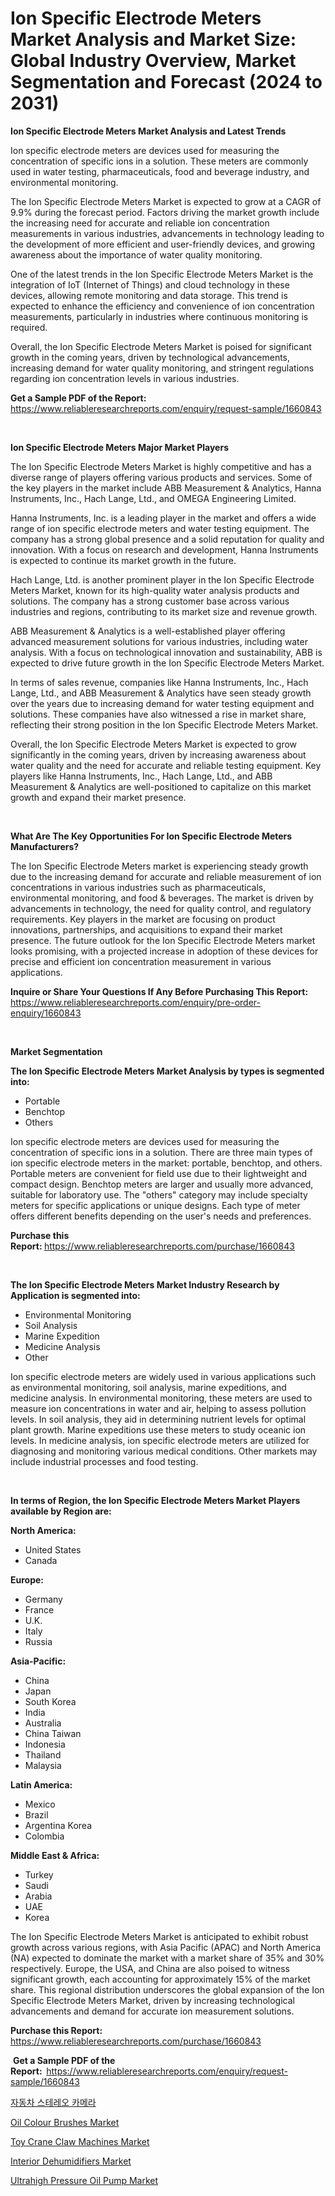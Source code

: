 <p><h1>Ion Specific Electrode Meters Market Analysis and Market Size: Global Industry Overview, Market Segmentation and Forecast (2024 to 2031)</h1></p><p><strong>Ion Specific Electrode Meters Market Analysis and Latest Trends</strong></p>
<p><p>Ion specific electrode meters are devices used for measuring the concentration of specific ions in a solution. These meters are commonly used in water testing, pharmaceuticals, food and beverage industry, and environmental monitoring.</p><p>The Ion Specific Electrode Meters Market is expected to grow at a CAGR of 9.9% during the forecast period. Factors driving the market growth include the increasing need for accurate and reliable ion concentration measurements in various industries, advancements in technology leading to the development of more efficient and user-friendly devices, and growing awareness about the importance of water quality monitoring.</p><p>One of the latest trends in the Ion Specific Electrode Meters Market is the integration of IoT (Internet of Things) and cloud technology in these devices, allowing remote monitoring and data storage. This trend is expected to enhance the efficiency and convenience of ion concentration measurements, particularly in industries where continuous monitoring is required.</p><p>Overall, the Ion Specific Electrode Meters Market is poised for significant growth in the coming years, driven by technological advancements, increasing demand for water quality monitoring, and stringent regulations regarding ion concentration levels in various industries.</p></p>
<p><strong>Get a Sample PDF of the Report:&nbsp;</strong> <a href="https://www.reliableresearchreports.com/enquiry/request-sample/1660843">https://www.reliableresearchreports.com/enquiry/request-sample/1660843</a></p>
<p>&nbsp;</p>
<p><strong>Ion Specific Electrode Meters Major Market Players</strong></p>
<p><p>The Ion Specific Electrode Meters Market is highly competitive and has a diverse range of players offering various products and services. Some of the key players in the market include ABB Measurement & Analytics, Hanna Instruments, Inc., Hach Lange, Ltd., and OMEGA Engineering Limited.</p><p>Hanna Instruments, Inc. is a leading player in the market and offers a wide range of ion specific electrode meters and water testing equipment. The company has a strong global presence and a solid reputation for quality and innovation. With a focus on research and development, Hanna Instruments is expected to continue its market growth in the future.</p><p>Hach Lange, Ltd. is another prominent player in the Ion Specific Electrode Meters Market, known for its high-quality water analysis products and solutions. The company has a strong customer base across various industries and regions, contributing to its market size and revenue growth.</p><p>ABB Measurement & Analytics is a well-established player offering advanced measurement solutions for various industries, including water analysis. With a focus on technological innovation and sustainability, ABB is expected to drive future growth in the Ion Specific Electrode Meters Market.</p><p>In terms of sales revenue, companies like Hanna Instruments, Inc., Hach Lange, Ltd., and ABB Measurement & Analytics have seen steady growth over the years due to increasing demand for water testing equipment and solutions. These companies have also witnessed a rise in market share, reflecting their strong position in the Ion Specific Electrode Meters Market.</p><p>Overall, the Ion Specific Electrode Meters Market is expected to grow significantly in the coming years, driven by increasing awareness about water quality and the need for accurate and reliable testing equipment. Key players like Hanna Instruments, Inc., Hach Lange, Ltd., and ABB Measurement & Analytics are well-positioned to capitalize on this market growth and expand their market presence.</p></p>
<p>&nbsp;</p>
<p><strong>What Are The Key Opportunities For Ion Specific Electrode Meters Manufacturers?</strong></p>
<p><p>The Ion Specific Electrode Meters market is experiencing steady growth due to the increasing demand for accurate and reliable measurement of ion concentrations in various industries such as pharmaceuticals, environmental monitoring, and food & beverages. The market is driven by advancements in technology, the need for quality control, and regulatory requirements. Key players in the market are focusing on product innovations, partnerships, and acquisitions to expand their market presence. The future outlook for the Ion Specific Electrode Meters market looks promising, with a projected increase in adoption of these devices for precise and efficient ion concentration measurement in various applications.</p></p>
<p><strong>Inquire or Share Your Questions If Any Before Purchasing This Report:</strong> <a href="https://www.reliableresearchreports.com/enquiry/pre-order-enquiry/1660843">https://www.reliableresearchreports.com/enquiry/pre-order-enquiry/1660843</a></p>
<p>&nbsp;</p>
<p><strong>Market Segmentation</strong></p>
<p><strong>The Ion Specific Electrode Meters Market Analysis by types is segmented into:</strong></p>
<p><ul><li>Portable</li><li>Benchtop</li><li>Others</li></ul></p>
<p><p>Ion specific electrode meters are devices used for measuring the concentration of specific ions in a solution. There are three main types of ion specific electrode meters in the market: portable, benchtop, and others. Portable meters are convenient for field use due to their lightweight and compact design. Benchtop meters are larger and usually more advanced, suitable for laboratory use. The "others" category may include specialty meters for specific applications or unique designs. Each type of meter offers different benefits depending on the user's needs and preferences.</p></p>
<p><strong>Purchase this Report:&nbsp;</strong><a href="https://www.reliableresearchreports.com/purchase/1660843">https://www.reliableresearchreports.com/purchase/1660843</a></p>
<p>&nbsp;</p>
<p><strong>The Ion Specific Electrode Meters Market Industry Research by Application is segmented into:</strong></p>
<p><ul><li>Environmental Monitoring</li><li>Soil Analysis</li><li>Marine Expedition</li><li>Medicine Analysis</li><li>Other</li></ul></p>
<p><p>Ion specific electrode meters are widely used in various applications such as environmental monitoring, soil analysis, marine expeditions, and medicine analysis. In environmental monitoring, these meters are used to measure ion concentrations in water and air, helping to assess pollution levels. In soil analysis, they aid in determining nutrient levels for optimal plant growth. Marine expeditions use these meters to study oceanic ion levels. In medicine analysis, ion specific electrode meters are utilized for diagnosing and monitoring various medical conditions. Other markets may include industrial processes and food testing.</p></p>
<p>&nbsp;</p>
<p><strong>In terms of Region, the Ion Specific Electrode Meters Market Players available by Region are:</strong></p>
<p>
    <p> <strong> North America: </strong>
        <ul>
            <li>United States</li>
            <li>Canada</li>
        </ul>
        </p> 
    <p> <strong> Europe: </strong>
        <ul>
            <li>Germany</li>
            <li>France</li>
            <li>U.K.</li>
            <li>Italy</li>
            <li>Russia</li>
        </ul>
        </p> 
    <p> <strong> Asia-Pacific: </strong>
        <ul>
            <li>China</li>
            <li>Japan</li>
            <li>South Korea</li>
            <li>India</li>
            <li>Australia</li>
            <li>China Taiwan</li>
            <li>Indonesia</li>
            <li>Thailand</li>
            <li>Malaysia</li>
        </ul>
        </p> 
    <p> <strong> Latin America: </strong>
        <ul>
            <li>Mexico</li>
            <li>Brazil</li>
            <li>Argentina Korea</li>
            <li>Colombia</li>
        </ul>
        </p> 
    <p> <strong> Middle East & Africa: </strong>
        <ul>
            <li>Turkey</li>
            <li>Saudi</li>
            <li>Arabia</li>
            <li>UAE</li>
            <li>Korea</li>
        </ul>
    </p>
    </p>
<p><p>The Ion Specific Electrode Meters Market is anticipated to exhibit robust growth across various regions, with Asia Pacific (APAC) and North America (NA) expected to dominate the market with a market share of 35% and 30% respectively. Europe, the USA, and China are also poised to witness significant growth, each accounting for approximately 15% of the market share. This regional distribution underscores the global expansion of the Ion Specific Electrode Meters Market, driven by increasing technological advancements and demand for accurate ion measurement solutions.</p></p>
<p><strong>Purchase this Report: </strong><a href="https://www.reliableresearchreports.com/purchase/1660843">https://www.reliableresearchreports.com/purchase/1660843</a></p>
<p>&nbsp;<strong>Get a Sample PDF of the Report:&nbsp;&nbsp;</strong><a href="https://www.reliableresearchreports.com/enquiry/request-sample/1660843">https://www.reliableresearchreports.com/enquiry/request-sample/1660843</a></p>
<p><strong></strong></p>
<p><p><a href="https://github.com/trmesnao7959541/Market-Research-Report-List-1/blob/main/6980739185582.md">자동차 스테레오 카메라</a></p><p><a href="https://skillful-vermicelli-b89.notion.site/Oil-Colour-Brushes-Market-Research-Report-Unlocks-Analysis-on-the-Market-Financial-Status-Market-Si-16b56161ff9b4f28bd9e49b395940e2d">Oil Colour Brushes Market</a></p><p><a href="https://eight-handstand-8fb.notion.site/Toy-Crane-Claw-Machines-Market-Insights-Market-Players-and-Forecast-Till-2031-f9916cbc17e34c38b468e32fb61666e7">Toy Crane Claw Machines Market</a></p><p><a href="https://view.publitas.com/reportprime-1/interior-dehumidifiers-market-size-growth-and-forecast-from-2024-2031/">Interior Dehumidifiers Market</a></p><p><a href="https://issuu.com/reportprime-2/docs/ultrahigh-pressure-oil-pump-market-size-2030.pptx">Ultrahigh Pressure Oil Pump Market</a></p></p>